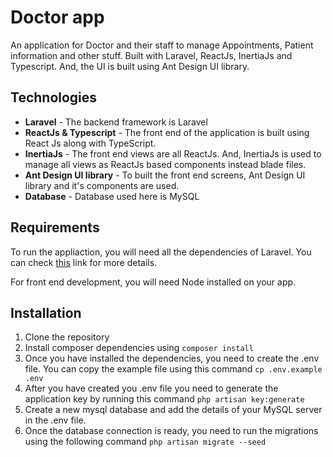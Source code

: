 # Doctor app

An application for Doctor and their staff to manage Appointments, Patient information and other stuff. Built with Laravel, ReactJs, InertiaJs and Typescript. And, the UI is built using Ant Design UI library.

## Technologies

- **Laravel** - The backend framework is Laravel
- **ReactJs & Typescript** - The front end of the application is built using React Js along with TypeScript.
- **InertiaJs** - The front end views are all ReactJs. And, InertiaJs is used to manage all views as ReactJs based components instead blade files.
- **Ant Design UI library** - To built the front end screens, Ant Design UI library and it's components are used.
- **Database** - Database used here is MySQL

## Requirements

To run the appliaction, you will need all the dependencies of Laravel. You can check [this](https://laravel.com/docs/8.x/deployment#server-requirements) link for more details.

For front end development, you will need Node installed on your app.

## Installation

1. Clone the repository
2. Install composer dependencies using `composer install`
3. Once you have installed the dependencies, you need to create the .env file. You can copy the example file using this command `cp .env.example .env`
4. After you have created you .env file you need to generate the application key by running this command `php artisan key:generate`
5. Create a new mysql database and add the details of your MySQL server in the .env file.
6. Once the database connection is ready, you need to run the migrations using the following command `php artisan migrate --seed`
